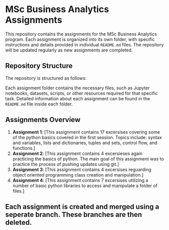 # MSc Business Analytics Assignments

This repository contains the assignments for the MSc Business Analytics program. Each assignment is organized into its own folder, with specific instructions and details provided in individual `README.md` files. The repository will be updated regularly as new assignments are completed.

## Repository Structure

The repository is structured as follows:

Each assignment folder contains the necessary files, such as Jupyter notebooks, datasets, scripts, or other resources required for that specific task. Detailed information about each assignment can be found in the `README.md` file inside each folder.

## Assignments Overview

1. **Assignment 1**: [This assignment contains 17 excersises covering some of the python basics covered in the first session. Topics include: syntax and variables, lists and dictionaries, tuples and sets, control flow, and functions.]
2. **Assignment 2**: [This assignment contains 4 excersieses again practicing the basics of python. The main goal of this assignment was to practice the process of pushing updates using git.]
3. **Assignment 3**: [This assignment contains 4 excersises reguarding object oriented programming class creation and manipulation.]
4. **Assignment 4**: [This assignment contains 7 excersises utilizing a number of basic python libraries to access and manipulate a folder of files.]

## Each assignment is created and merged using a seperate branch. These branches are then deleted.
